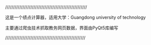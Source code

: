 

////////////////////////////////////////////////////

这是一个绩点计算器，适用大学：Guangdong university of technology

主要通过爬虫技术抓取教务网页数据，界面由PyQt5库编写

///////////////////////////////////////////////////
